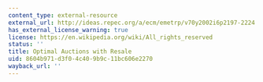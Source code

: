 ```yaml
---
content_type: external-resource
external_url: http://ideas.repec.org/a/ecm/emetrp/v70y2002i6p2197-2224.html
has_external_license_warning: true
license: https://en.wikipedia.org/wiki/All_rights_reserved
status: ''
title: Optimal Auctions with Resale
uid: 8604b971-d3f0-4c40-9b9c-11bc606e2270
wayback_url: ''
---
```

